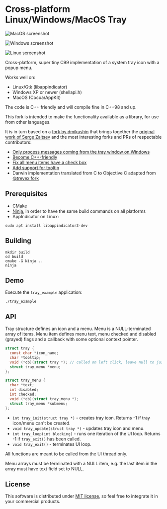 # Cross-platform Linux/Windows/MacOS Tray

![MacOS screenshot](./screenshot_macosx.png)

![Windows screenshot](./screenshot_windows.png)

![Linux screenshot](./screenshot_linux.png)

Cross-platform, super tiny C99 implementation of a system tray icon with a popup menu.

Works well on:

* Linux/Gtk (libappindicator)
* Windows XP or newer (shellapi.h)
* MacOS (Cocoa/AppKit)

The code is C++ friendly and will compile fine in C++98 and up.

This fork is intended to make the functionality available as a library, for use from other languages.

It is in turn based on a [fork by dmikushin](https://github.com/dmikushin/tray) that brings together the 
[original work of Serge Zaitsev](https://github.com/zserge/tray) and the most interesting forks and PRs of 
respectable contributors:

* [Only process messages coming from the tray window on Windows](https://github.com/zserge/tray/pull/18)
* [Become C++-friendly](https://github.com/zserge/tray/pull/16)
* [Fix all menu items have a check box](https://github.com/zserge/tray/pull/11)
* [Add support for tooltip](https://github.com/zserge/tray/pull/11)
* Darwin implementation translated from C to Objective C adapted from [@trevex fork](https://github.com/trevex/tray)

## Prerequisites

* CMake
* [Ninja](https://ninja-build.org/), in order to have the same build commands on all platforms
* AppIndicator on Linux:

```
sudo apt install libappindicator3-dev
```

## Building

```
mkdir build
cd build
cmake -G Ninja ..
ninja
```

## Demo

Execute the `tray_example` application:

```
./tray_example
```

## API

Tray structure defines an icon and a menu.
Menu is a NULL-terminated array of items.
Menu item defines menu text, menu checked and disabled (grayed) flags and a
callback with some optional context pointer.

```c
struct tray {
  const char *icon_name;
  char *tooltip;
  void (*cb)(struct tray *); // called on left click, leave null to just open menu
  struct tray_menu *menu;
};

struct tray_menu {
  char *text;
  int disabled;
  int checked;
  void (*cb)(struct tray_menu *);
  struct tray_menu *submenu;
};
```

* `int tray_init(struct tray *)` - creates tray icon. Returns -1 if tray icon/menu can't be created.
* `void tray_update(struct tray *)` - updates tray icon and menu.
* `int tray_loop(int blocking)` - runs one iteration of the UI loop. Returns -1 if `tray_exit()` has been called.
* `void tray_exit()` - terminates UI loop.

All functions are meant to be called from the UI thread only.

Menu arrays must be terminated with a NULL item, e.g. the last item in the
array must have text field set to NULL.

## License

This software is distributed under [MIT license](http://www.opensource.org/licenses/mit-license.php),
so feel free to integrate it in your commercial products.

